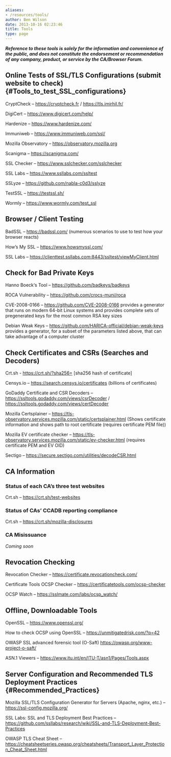 ```yaml
---
aliases:
- /resources/tools/
author: Ben Wilson
date: 2013-10-16 02:23:46
title: Tools
type: page
---
```


**_Reference to these tools is solely for the information and convenience of the public, and does not constitute the endorsement or recommendation of any company, product, or service by the CA/Browser Forum._**

## Online Tests of SSL/TLS Configurations (submit website to check) {#Tools_to_test_SSL_configurations}

CryptCheck – https://cryptcheck.fr / https://tls.imirhil.fr/

DigiCert  – https://www.digicert.com/help/

Hardenize – https://www.hardenize.com/

Immuniweb – https://www.immuniweb.com/ssl/

Mozilla Observatory – https://observatory.mozilla.org

Scanigma – https://scanigma.com/

SSL Checker – https://www.sslchecker.com/sslchecker

SSL Labs – https://www.ssllabs.com/ssltest

SSLyze – https://github.com/nabla-c0d3/sslyze

TestSSL – https://testssl.sh/

Wormly – https://www.wormly.com/test_ssl

## Browser / Client Testing

BadSSL – https://badssl.com/  (numerous scenarios to use to test how your browser reacts)

How’s My SSL – https://www.howsmyssl.com/

SSL Labs  – https://clienttest.ssllabs.com:8443/ssltest/viewMyClient.html

## Check for Bad Private Keys

Hanno Boeck‘s Tool – https://github.com/badkeys/badkeys

ROCA Vulnerability – https://github.com/crocs-muni/roca

CVE-2008-0166 – https://github.com/CVE-2008-0166 provides a generator that runs on modern 64-bit Linux systems and provides complete sets of pregenerated keys for the most common RSA key sizes

Debian Weak Keys – https://github.com/HARICA-official/debian-weak-keys provides a generator, for a subset of the parameters listed above, that can take advantage of a computer cluster

## Check Certificates and CSRs (Searches and Decoders)

Crt.sh - https://crt.sh/?sha256=   [sha256 hash of certificate]

Censys.io – https://search.censys.io/certificates  (billions of certificates)

GoDaddy Certificate and CSR Decoders  – https://ssltools.godaddy.com/views/csrDecoder / https://ssltools.godaddy.com/views/certDecoder

Mozilla Certsplainer – https://tls-observatory.services.mozilla.com/static/certsplainer.html  (Shows certificate information and shows path to root certificate (requires certificate PEM file))

Mozilla EV certificate checker – https://tls-observatory.services.mozilla.com/static/ev-checker.html (requires certificate PEM and EV OID)

Sectigo – https://secure.sectigo.com/utilities/decodeCSR.html

## CA Information

### Status of each CA’s three test websites

Crt.sh – https://crt.sh/test-websites

### Status of CAs’ CCADB reporting compliance

Crt.sh – https://crt.sh/mozilla-disclosures

### CA Misissuance

_Coming soon_

## Revocation Checking

Revocation Checker – https://certificate.revocationcheck.com/

Certificate Tools OCSP Checker – https://certificatetools.com/ocsp-checker

OCSP Watch – https://sslmate.com/labs/ocsp_watch/

## Offline, Downloadable Tools

OpenSSL – https://www.openssl.org/

How to check OCSP using OpenSSL – https://unmitigatedrisk.com/?p=42

OWASP SSL advanced forensic tool (O-Saft) https://owasp.org/www-project-o-saft/

ASN.1 Viewers – https://www.itu.int/en/ITU-T/asn1/Pages/Tools.aspx

## Server Configuration and Recommended TLS Deployment Practices {#Recommended_Practices}

Mozilla SSL/TLS Configuration Generator for Servers (Apache, nginx, etc.) – https://ssl-config.mozilla.org/

SSL Labs: SSL and TLS Deployment Best Practices – https://github.com/ssllabs/research/wiki/SSL-and-TLS-Deployment-Best-Practices

OWASP TLS Cheat Sheet – https://cheatsheetseries.owasp.org/cheatsheets/Transport_Layer_Protection_Cheat_Sheet.html